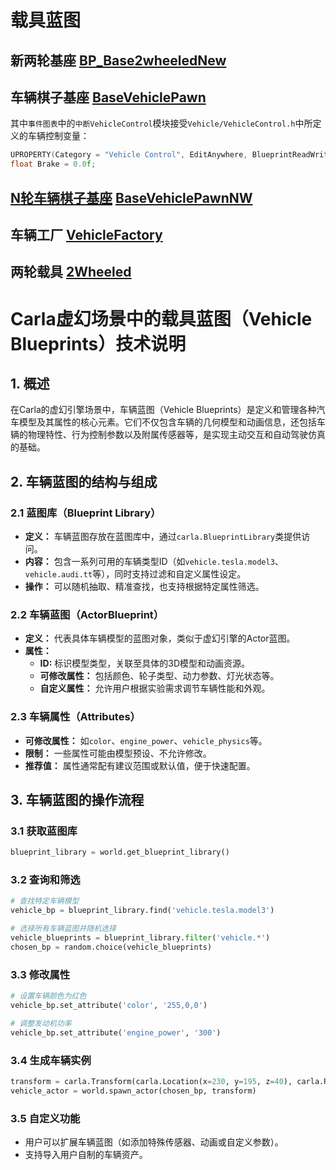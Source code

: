 # 载具蓝图

## 新两轮基座 [BP_Base2wheeledNew](https://bitbucket.org/carla-simulator/carla-content/src/master/Blueprints/Vehicles/2Wheeled/BP_Base2wheeledNew.uasset)

## 车辆棋子基座 [BaseVehiclePawn](https://bitbucket.org/carla-simulator/carla-content/src/master/Blueprints/Vehicles/BaseVehiclePawn.uasset)
其中`事件图表`中的`中断VehicleControl`模块接受`Vehicle/VehicleControl.h`中所定义的车辆控制变量：
```cpp
UPROPERTY(Category = "Vehicle Control", EditAnywhere, BlueprintReadWrite)
float Brake = 0.0f;
```

## [N轮车辆棋子基座](../tuto_A_add_vehicle.md#add-a-n-wheeled-vehicle) [BaseVehiclePawnNW](https://bitbucket.org/carla-simulator/carla-content/src/master/Blueprints/Vehicles/BaseVehiclePawnNW.uasset)
## 车辆工厂 [VehicleFactory](https://bitbucket.org/carla-simulator/carla-content/src/master/Blueprints/Vehicles/VehicleFactory.uasset)


## 两轮载具 [2Wheeled](https://bitbucket.org/carla-simulator/carla-content/src/master/Blueprints/Vehicles/2Wheeled/)
# Carla虚幻场景中的载具蓝图（Vehicle Blueprints）技术说明

## 1. 概述
在Carla的虚幻引擎场景中，车辆蓝图（Vehicle Blueprints）是定义和管理各种汽车模型及其属性的核心元素。它们不仅包含车辆的几何模型和动画信息，还包括车辆的物理特性、行为控制参数以及附属传感器等，是实现主动交互和自动驾驶仿真的基础。

## 2. 车辆蓝图的结构与组成

### 2.1 蓝图库（Blueprint Library）
- **定义：** 车辆蓝图存放在蓝图库中，通过`carla.BlueprintLibrary`类提供访问。
- **内容：** 包含一系列可用的车辆类型ID（如`vehicle.tesla.model3`、`vehicle.audi.tt`等），同时支持过滤和自定义属性设定。
- **操作：** 可以随机抽取、精准查找，也支持根据特定属性筛选。

### 2.2 车辆蓝图（ActorBlueprint）
- **定义：** 代表具体车辆模型的蓝图对象，类似于虚幻引擎的Actor蓝图。
- **属性：**
  - **ID:** 标识模型类型，关联至具体的3D模型和动画资源。
  - **可修改属性：** 包括颜色、轮子类型、动力参数、灯光状态等。
  - **自定义属性：** 允许用户根据实验需求调节车辆性能和外观。

### 2.3 车辆属性（Attributes）
- **可修改属性：** 如`color`、`engine_power`、`vehicle_physics`等。
- **限制：** 一些属性可能由模型预设、不允许修改。
- **推荐值：** 属性通常配有建议范围或默认值，便于快速配置。

## 3. 车辆蓝图的操作流程

### 3.1 获取蓝图库
```python
blueprint_library = world.get_blueprint_library()
```

### 3.2 查询和筛选
```python
# 查找特定车辆模型
vehicle_bp = blueprint_library.find('vehicle.tesla.model3')

# 选择所有车辆蓝图并随机选择
vehicle_blueprints = blueprint_library.filter('vehicle.*')
chosen_bp = random.choice(vehicle_blueprints)
```

### 3.3 修改属性
```python
# 设置车辆颜色为红色
vehicle_bp.set_attribute('color', '255,0,0')

# 调整发动机功率
vehicle_bp.set_attribute('engine_power', '300')
```

### 3.4 生成车辆实例
```python
transform = carla.Transform(carla.Location(x=230, y=195, z=40), carla.Rotation(yaw=180))
vehicle_actor = world.spawn_actor(chosen_bp, transform)
```

### 3.5 自定义功能
- 用户可以扩展车辆蓝图（如添加特殊传感器、动画或自定义参数）。
- 支持导入用户自制的车辆资产。


